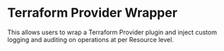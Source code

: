 # Terraform Provider Wrapper

This allows users to wrap a Terraform Provider plugin and inject custom logging and auditing on operations at per Resource level.
